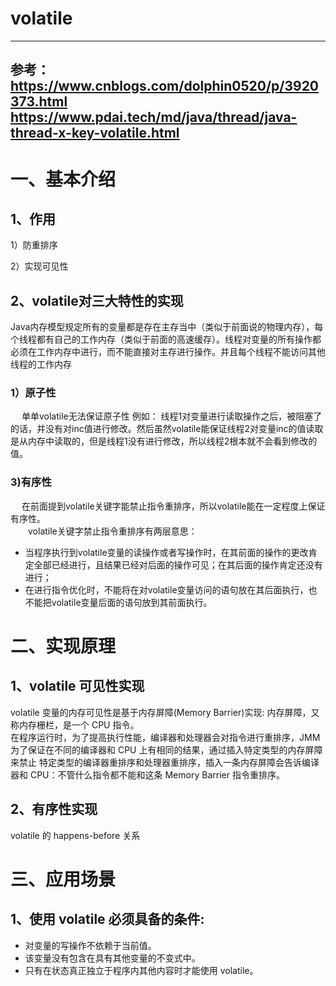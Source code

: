 # volatile
---

参考：https://www.cnblogs.com/dolphin0520/p/3920373.html <br>
https://www.pdai.tech/md/java/thread/java-thread-x-key-volatile.html
---

# 一、基本介绍
## 1、作用
1）防重排序

2）实现可见性

## 2、volatile对三大特性的实现
Java内存模型规定所有的变量都是存在主存当中（类似于前面说的物理内存），每个线程都有自己的工作内存（类似于前面的高速缓存）。线程对变量的所有操作都必须在工作内存中进行，而不能直接对主存进行操作。并且每个线程不能访问其他线程的工作内存
### 1）原子性
　	单单volatile无法保证原子性
例如：
线程1对变量进行读取操作之后，被阻塞了的话，并没有对inc值进行修改。然后虽然volatile能保证线程2对变量inc的值读取是从内存中读取的，但是线程1没有进行修改，所以线程2根本就不会看到修改的值。


### 3)有序性
　	在前面提到volatile关键字能禁止指令重排序，所以volatile能在一定程度上保证有序性。<br>
　　volatile关键字禁止指令重排序有两层意思：<br>
- 当程序执行到volatile变量的读操作或者写操作时，在其前面的操作的更改肯定全部已经进行，且结果已经对后面的操作可见；在其后面的操作肯定还没有进行；<br>
- 在进行指令优化时，不能将在对volatile变量访问的语句放在其后面执行，也不能把volatile变量后面的语句放到其前面执行。



# 二、实现原理
## 1、volatile 可见性实现
volatile 变量的内存可见性是基于内存屏障(Memory Barrier)实现:
内存屏障，又称内存栅栏，是一个 CPU 指令。<br>
在程序运行时，为了提高执行性能，编译器和处理器会对指令进行重排序，JMM 为了保证在不同的编译器和 CPU 上有相同的结果，通过插入特定类型的内存屏障来禁止 特定类型的编译器重排序和处理器重排序，插入一条内存屏障会告诉编译器和 CPU：不管什么指令都不能和这条 Memory Barrier 指令重排序。

## 2、有序性实现
volatile 的 happens-before 关系





# 三、应用场景
## 1、使用 volatile 必须具备的条件:
- 对变量的写操作不依赖于当前值。
- 该变量没有包含在具有其他变量的不变式中。
- 只有在状态真正独立于程序内其他内容时才能使用 volatile。
